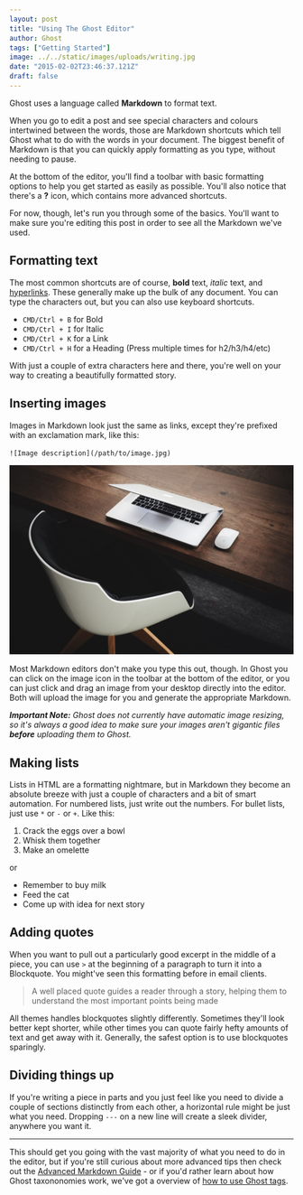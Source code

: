 ```yaml
---
layout: post
title: "Using The Ghost Editor"
author: Ghost
tags: ["Getting Started"]
image: ../../static/images/uploads/writing.jpg
date: "2015-02-02T23:46:37.121Z"
draft: false
---
```


Ghost uses a language called **Markdown** to format text.

When you go to edit a post and see special characters and colours intertwined between the words, those are Markdown shortcuts which tell Ghost what to do with the words in your document. The biggest benefit of Markdown is that you can quickly apply formatting as you type, without needing to pause.

At the bottom of the editor, you'll find a toolbar with basic formatting options to help you get started as easily as possible. You'll also notice that there's a **?** icon, which contains more advanced shortcuts.

For now, though, let's run you through some of the basics. You'll want to make sure you're editing this post in order to see all the Markdown we've used.


## Formatting text

The most common shortcuts are of course, **bold** text, _italic_ text, and [hyperlinks](https://example.com). These generally make up the bulk of any document. You can type the characters out, but you can also use keyboard shortcuts.

* `CMD/Ctrl + B` for Bold
* `CMD/Ctrl + I` for Italic
* `CMD/Ctrl + K` for a Link
* `CMD/Ctrl + H` for a Heading (Press multiple times for h2/h3/h4/etc)

With just a couple of extra characters here and there, you're well on your way to creating a beautifully formatted story.


## Inserting images

Images in Markdown look just the same as links, except they're prefixed with an exclamation mark, like this:

`![Image description](/path/to/image.jpg)`

![Computer](img/computer.jpg)

Most Markdown editors don't make you type this out, though. In Ghost you can click on the image icon in the toolbar at the bottom of the editor, or you can just click and drag an image from your desktop directly into the editor. Both will upload the image for you and generate the appropriate Markdown.

_**Important Note:** Ghost does not currently have automatic image resizing, so it's always a good idea to make sure your images aren't gigantic files **before** uploading them to Ghost._


## Making lists

Lists in HTML are a formatting nightmare, but in Markdown they become an absolute breeze with just a couple of characters and a bit of smart automation. For numbered lists, just write out the numbers. For bullet lists, just use `*` or `-` or `+`. Like this:

1. Crack the eggs over a bowl
2. Whisk them together
3. Make an omelette

or

- Remember to buy milk
- Feed the cat
- Come up with idea for next story


## Adding quotes

When you want to pull out a particularly good excerpt in the middle of a piece, you can use `>` at the beginning of a paragraph to turn it into a Blockquote. You might've seen this formatting before in email clients.

> A well placed quote guides a reader through a story, helping them to understand the most important points being made

All themes handles blockquotes slightly differently. Sometimes they'll look better kept shorter, while other times you can quote fairly hefty amounts of text and get away with it. Generally, the safest option is to use blockquotes sparingly.


## Dividing things up

If you're writing a piece in parts and you just feel like you need to divide a couple of sections distinctly from each other, a horizontal rule might be just what you need. Dropping `---` on a new line will create a sleek divider, anywhere you want it.

---

This should get you going with the vast majority of what you need to do in the editor, but if you're still curious about more advanced tips then check out the [Advanced Markdown Guide](/advanced-markdown/) - or if you'd rather learn about how Ghost taxononomies work, we've got a overview of [how to use Ghost tags](/using-tags/).